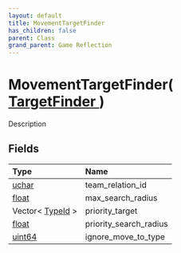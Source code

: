 ```yaml
---
layout: default
title: MovementTargetFinder
has_children: false
parent: Class
grand_parent: Game Reflection
---
```

# MovementTargetFinder( [ TargetFinder ](/riftbreaker-wiki/docs/game-reflection/classes/target_finder/) )
Description 

## Fields

| Type | Name |
|:----------|:--------------|
| [uchar](/riftbreaker-wiki/docs/game-reflection/enums/uchar/) | team_relation_id |
| [float](/riftbreaker-wiki/docs/game-reflection/components/float/) | max_search_radius |
| Vector< [TypeId](/riftbreaker-wiki/docs/game-reflection/enums/type_id/) > | priority_target |
| [float](/riftbreaker-wiki/docs/game-reflection/components/float/) | priority_search_radius |
| [uint64](/riftbreaker-wiki/docs/game-reflection/components/uint64/) | ignore_move_to_type |

